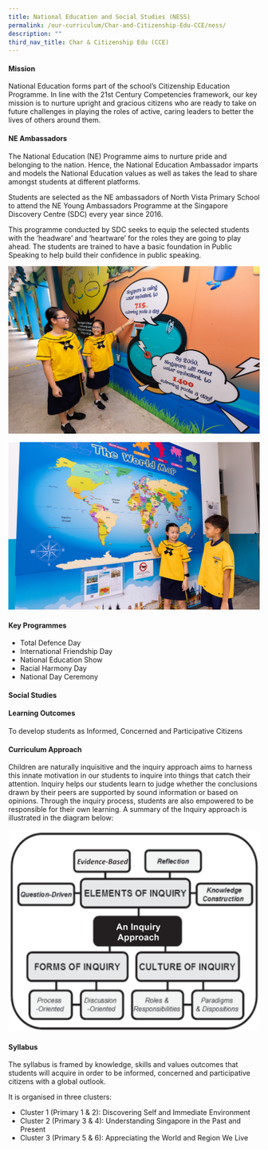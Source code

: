 ```yaml
---
title: National Education and Social Studies (NESS)
permalink: /our-curriculum/Char-and-Citizenship-Edu-CCE/ness/
description: ""
third_nav_title: Char & Citizenship Edu (CCE)
---
```


#### Mission
National Education forms part of the school’s Citizenship Education Programme. In line with the 21st Century Competencies framework, our key mission is to nurture upright and gracious citizens who are ready to take on future challenges in playing the roles of active, caring leaders to better the lives of others around them.

#### NE Ambassadors
The National Education (NE) Programme aims to nurture pride and belonging to the nation. Hence, the National Education Ambassador imparts and models the National Education values as well as takes the lead to share amongst students at different platforms.

Students are selected as the NE ambassadors of North Vista Primary School to attend the NE Young Ambassadors Programme at the Singapore Discovery Centre (SDC) every year since 2016.

This programme conducted by SDC seeks to equip the selected students with the ‘headware’ and ‘heartware’ for the roles they are going to play ahead. The students are trained to have a basic foundation in Public Speaking to help build their confidence in public speaking.


![](/images/CCE/ness1.jpg)

![](/images/CCE/ness2.jpg)
#### Key Programmes

*   Total Defence Day
*   International Friendship Day
*   National Education Show
*   Racial Harmony Day
*   National Day Ceremony

#### Social Studies
#### Learning Outcomes
To develop students as Informed, Concerned and Participative Citizens

#### Curriculum Approach
Children are naturally inquisitive and the inquiry approach aims to harness this innate motivation in our students to inquire into things that catch their attention. Inquiry helps our students learn to judge whether the conclusions drawn by their peers are supported by sound information or based on opinions. Through the inquiry process, students are also empowered to be responsible for their own learning. A summary of the Inquiry approach is illustrated in the diagram below:

![](/images/CCE/nessfw.png)


		 
		 
#### Syllabus
The syllabus is framed by knowledge, skills and values outcomes that students will acquire in order to be informed, concerned and participative citizens with a global outlook.

It is organised in three clusters:
*   Cluster 1 (Primary 1 & 2): Discovering Self and Immediate Environment
*   Cluster 2 (Primary 3 & 4): Understanding Singapore in the Past and Present
*   Cluster 3 (Primary 5 & 6): Appreciating the World and Region We Live